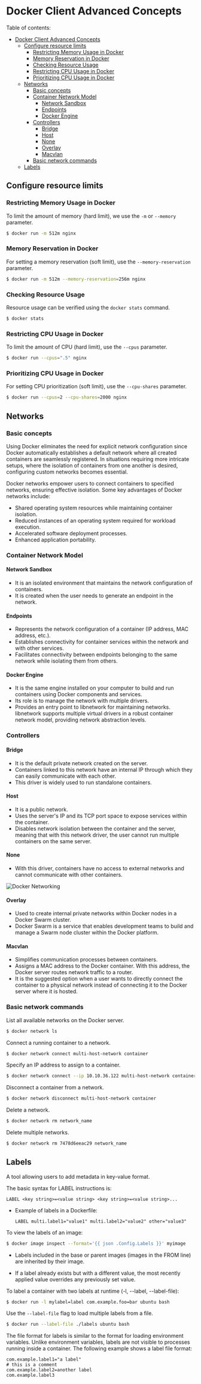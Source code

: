 # Docker Client Advanced Concepts
Table of contents:
- [Docker Client Advanced Concepts](#docker-client-advanced-concepts)
  - [Configure resource limits](#configure-resource-limits)
    - [Restricting Memory Usage in Docker](#restricting-memory-usage-in-docker)
    - [Memory Reservation in Docker](#memory-reservation-in-docker)
    - [Checking Resource Usage](#checking-resource-usage)
    - [Restricting CPU Usage in Docker](#restricting-cpu-usage-in-docker)
    - [Prioritizing CPU Usage in Docker](#prioritizing-cpu-usage-in-docker)
  - [Networks](#networks)
    - [Basic concepts](#basic-concepts)
    - [Container Network Model](#container-network-model)
      - [Network Sandbox](#network-sandbox)
      - [Endpoints](#endpoints)
      - [Docker Engine](#docker-engine)
    - [Controllers](#controllers)
      - [Bridge](#bridge)
      - [Host](#host)
      - [None](#none)
      - [Overlay](#overlay)
      - [Macvlan](#macvlan)
    - [Basic network commands](#basic-network-commands)
  - [Labels](#labels)

## Configure resource limits
### Restricting Memory Usage in Docker
To limit the amount of memory (hard limit), we use the `-m` or `--memory` parameter.
```bash
$ docker run -m 512m nginx
```

### Memory Reservation in Docker
For setting a memory reservation (soft limit), use the `--memory-reservation` parameter.
```bash
$ docker run -m 512m --memory-reservation=256m nginx
```
### Checking Resource Usage
Resource usage can be verified using the `docker stats` command.
```bash
$ docker stats
```

### Restricting CPU Usage in Docker
To limit the amount of CPU (hard limit), use the `--cpus` parameter.
```bash
$ docker run --cpus=".5" nginx
```

### Prioritizing CPU Usage in Docker
For setting CPU prioritization (soft limit), use the `--cpu-shares` parameter.
```bash
$ docker run --cpus=2 --cpu-shares=2000 nginx
```



## Networks

### Basic concepts
Using Docker eliminates the need for explicit network configuration since Docker automatically establishes a default network where all created containers are seamlessly registered. In situations requiring more intricate setups, where the isolation of containers from one another is desired, configuring custom networks becomes essential.

Docker networks empower users to connect containers to specified networks, ensuring effective isolation. Some key advantages of Docker networks include:
- Shared operating system resources while maintaining container isolation.
- Reduced instances of an operating system required for workload execution.
- Accelerated software deployment processes.
- Enhanced application portability.

### Container Network Model
#### Network Sandbox
- It is an isolated environment that maintains the network configuration of containers.
- It is created when the user needs to generate an endpoint in the network.

#### Endpoints
- Represents the network configuration of a container (IP address, MAC address, etc.).
- Establishes connectivity for container services within the network and with other services.
- Facilitates connectivity between endpoints belonging to the same network while isolating them from others.

#### Docker Engine
- It is the same engine installed on your computer to build and run containers using Docker components and services.
- Its role is to manage the network with multiple drivers.
- Provides an entry point to libnetwork for maintaining networks. libnetwork supports multiple virtual drivers in a robust container network model, providing network abstraction levels.

### Controllers
#### Bridge
- It is the default private network created on the server.
- Containers linked to this network have an internal IP through which they can easily communicate with each other.
- This driver is widely used to run standalone containers.

#### Host
- It is a public network.
- Uses the server's IP and its TCP port space to expose services within the container.
- Disables network isolation between the container and the server, meaning that with this network driver, the user cannot run multiple containers on the same server.

#### None
- With this driver, containers have no access to external networks and cannot communicate with other containers.

![Docker Networking](./images/Network%20controllers.png)

#### Overlay
- Used to create internal private networks within Docker nodes in a Docker Swarm cluster.
- Docker Swarm is a service that enables development teams to build and manage a Swarm node cluster within the Docker platform.

#### Macvlan
- Simplifies communication processes between containers.
- Assigns a MAC address to the Docker container. With this address, the Docker server routes network traffic to a router.
- It is the suggested option when a user wants to directly connect the container to a physical network instead of connecting it to the Docker server where it is hosted.

### Basic network commands
List all available networks on the Docker server.
```bash
$ docker network ls
```

Connect a running container to a network.
```bash
$ docker network connect multi-host-network container
```

Specify an IP address to assign to a container.
```bash
$ docker network connect --ip 10.10.36.122 multi-host-network container
```

Disconnect a container from a network.
```bash
$ docker network disconnect multi-host-network container
```

Delete a network.
```bash
$ docker network rm network_name
```

Delete multiple networks.
```bash
$ docker network rm 7478d6eeac29 network_name
```




## Labels

A tool allowing users to add metadata in key-value format.

The basic syntax for LABEL instructions is:
```
LABEL <key string>=<value string> <key string>=<value string>...
```

- Example of labels in a Dockerfile:
  ```
  LABEL multi.label1="value1" multi.label2="value2" other="value3"
  ```

To view the labels of an image:
```bash
$ docker image inspect --format='{{ json .Config.Labels }}' myimage
```

- Labels included in the base or parent images (images in the FROM line) are inherited by their image.

- If a label already exists but with a different value, the most recently applied value overrides any previously set value.

To label a container with two labels at runtime (-l, --label, --label-file):
```bash
$ docker run -l mylabel=label com.example.foo=bar ubuntu bash
```

Use the `--label-file` flag to load multiple labels from a file.
```bash
$ docker run --label-file ./labels ubuntu bash
```

The file format for labels is similar to the format for loading environment variables. Unlike environment variables, labels are not visible to processes running inside a container. The following example shows a label file format:
```
com.example.label1="a label"
# this is a comment
com.example.label2=another label
com.example.label3
```
